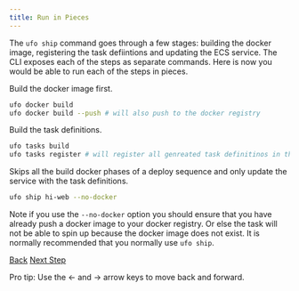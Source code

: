 ```yaml
---
title: Run in Pieces
---
```


The `ufo ship` command goes through a few stages: building the docker image, registering the task defiintions and updating the ECS service.  The CLI exposes each of the steps as separate commands.  Here is now you would be able to run each of the steps in pieces.

Build the docker image first.

```bash
ufo docker build
ufo docker build --push # will also push to the docker registry
```

Build the task definitions.

```bash
ufo tasks build
ufo tasks register # will register all genreated task definitinos in the ufo/output folder
```

Skips all the build docker phases of a deploy sequence and only update the service with the task definitions.

```bash
ufo ship hi-web --no-docker
```
Note if you use the `--no-docker` option you should ensure that you have already push a docker image to your docker registry.  Or else the task will not be able to spin up because the docker image does not exist.  It is normally recommended that you normally use `ufo ship`.

<a id="prev" class="btn btn-basic" href="{% link _docs/conventions.md %}">Back</a>
<a id="next" class="btn btn-primary" href="{% link _docs/single-task.md %}">Next Step</a>
<p class="keyboard-tip">Pro tip: Use the <- and -> arrow keys to move back and forward.</p>
